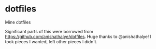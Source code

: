 # dotfiles
Mine dotfiles

Significant parts of this were borrowed from https://github.com/anishathalye/dotfiles.
Huge thanks to @anishathalye!
I took pieces I wanted, left other pieces I didn't.
